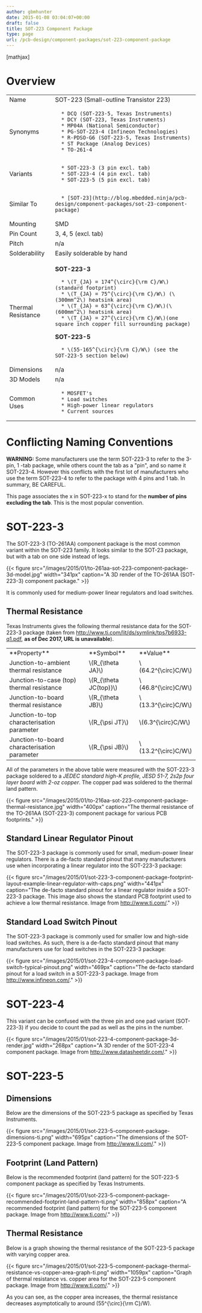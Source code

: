 ```yaml
---
author: gbmhunter
date: 2015-01-08 03:04:07+00:00
draft: false
title: SOT-223 Component Package
type: page
url: /pcb-design/component-packages/sot-223-component-package
---
```


[mathjax]




# Overview


<table >
<tbody >
<tr >

<td >Name
</td>

<td >SOT-223 (Small-outline Transistor 223)
</td>
</tr>
<tr >

<td >Synonyms
</td>

<td >



	  * DCQ (SOT-223-5, Texas Instruments)
	  * DCY (SOT-223, Texas Instruments)
	  * MP04A (National Semiconductor)
	  * PG-SOT-223-4 (Infineon Technologies)
	  * R-PDSO-G6 (SOT-223-5, Texas Instruments)
	  * ST Package (Analog Devices)
	  * TO-261-4


</td>
</tr>
<tr >

<td >Variants
</td>

<td >



	  * SOT-223-3 (3 pin excl. tab)
	  * SOT-223-4 (4 pin excl. tab)
	  * SOT-223-5 (5 pin excl. tab)


</td>
</tr>
<tr >

<td >Similar To
</td>

<td >



	  * [SOT-23](http://blog.mbedded.ninja/pcb-design/component-packages/sot-23-component-package)


</td>
</tr>
<tr >

<td >Mounting
</td>

<td >SMD
</td>
</tr>
<tr >

<td >Pin Count
</td>

<td >3, 4, 5 (excl. tab)
</td>
</tr>
<tr >

<td >Pitch
</td>

<td >n/a
</td>
</tr>
<tr >

<td >Solderability
</td>

<td >Easily solderable by hand
</td>
</tr>
<tr >

<td >Thermal Resistance
</td>

<td >


**SOT-223-3**





	  * \(T_{JA} = 174^{\circ}{\rm C}/W\) (standard footprint)
	  * \(T_{JA} = 75^{\circ}{\rm C}/W\) (\(300mm^2\) heatsink area)
	  * \(T_{JA} = 63^{\circ}{\rm C}/W\)(\(600mm^2\) heatsink area)
	  * \(T_{JA} = 27^{\circ}{\rm C}/W\)(one square inch copper fill surrounding package)



**SOT-223-5**





	  * \(55-165^{\circ}{\rm C}/W\) (see the SOT-223-5 section below)





</td>
</tr>
<tr >

<td >Dimensions
</td>

<td >n/a
</td>
</tr>
<tr >

<td >3D Models
</td>

<td >n/a
</td>
</tr>
<tr >

<td >Common Uses
</td>

<td >



	  * MOSFET's
	  * Load switches
	  * High-power linear regulators
	  * Current sources


</td>
</tr>
</tbody>
</table>


# Conflicting Naming Conventions




**WARNING:** Some manufacturers use the term SOT-223-3 to refer to the 3-pin, 1 -tab package, while others count the tab as a "pin", and so name it SOT-223-4. However this conflicts with the first lot of manufacturers who use the term SOT-223-4 to refer to the package with 4 pins and 1 tab. In summary, BE CAREFUL.




This page associates the x in SOT-223-x to stand for the **number of pins excluding the tab**. This is the most popular convention.




# SOT-223-3




The SOT-223-3 (TO-261AA) component package is the most common variant within the SOT-223 family. It looks similar to the SOT-23 package, but with a tab on one side instead of legs.



{{< figure src="/images/2015/01/to-261aa-sot-223-component-package-3d-model.jpg" width="341px" caption="A 3D render of the TO-261AA (SOT-223-3) component package."  >}}



It is commonly used for medium-power linear regulators and load switches.




## **Thermal Resistance**




Texas Instruments gives the following thermal resistance data for the SOT-223-3 package (taken from http://www.ti.com/lit/ds/symlink/tps7b6933-q1.pdf, **as of Dec 2017, URL is unavailable**).


<table >
<tbody >
<tr >

<td >**Property**
</td>

<td >**Symbol**
</td>

<td >**Value**
</td>
</tr>
<tr >

<td >Junction-to-ambient thermal resistance
</td>

<td >\(R_{\theta JA}\)
</td>

<td >\(64.2^{\circ}C/W\)
</td>
</tr>
<tr >

<td >Junction-to-case (top) thermal resistance
</td>

<td >\(R_{\theta JC(top)}\)
</td>

<td >\(46.8^{\circ}C/W\)
</td>
</tr>
<tr >

<td >Junction-to-board thermal resistance
</td>

<td >\(R_{\theta JB}\)
</td>

<td >\(13.3^{\circ}C/W\)
</td>
</tr>
<tr >

<td >Junction-to-top characterisation parameter
</td>

<td >\(R_{\psi JT}\)
</td>

<td >\(6.3^{\circ}C/W\)
</td>
</tr>
<tr >

<td >Junction-to-board characterisation parameter
</td>

<td >\(R_{\psi JB}\)
</td>

<td >\(13.2^{\circ}C/W\)
</td>
</tr>
</tbody>
</table>


All of the parameters in the above table were measured with the SOT-223-3 package soldered to a _JEDEC standard high-K profile, JESD 51-7, 2s2p four layer board with 2-oz copper_. The copper pad was soldered to the thermal land pattern.



{{< figure src="/images/2015/01/to-216aa-sot-223-component-package-thermal-resistance.jpg" width="400px" caption="The thermal resistance of the TO-261AA (SOT-223-3) component package for various PCB footprints."  >}}






## Standard Linear Regulator Pinout




The SOT-223-3 package is commonly used for small, medium-power linear regulators. There is a de-facto standard pinout that many manufacturers use when incorporating a linear regulator into the SOT-223-3 package:



{{< figure src="/images/2015/01/sot-223-3-component-package-footprint-layout-example-linear-regulator-with-caps.png" width="441px" caption="The de-facto standard pinout for a linear regulator inside a SOT-223-3 package. This image also shows the standard PCB footprint used to achieve a low thermal resistance. Image from http://www.ti.com/."  >}}



## Standard Load Switch Pinout




The SOT-223-3 package is commonly used for smaller low and high-side load switches. As such, there is a de-facto standard pinout that many manufacturers use for load switches in the SOT-223-3 package:



{{< figure src="/images/2015/01/sot-223-4-component-package-load-switch-typical-pinout.png" width="469px" caption="The de-facto standard pinout for a load switch in a SOT-223-3 package. Image from http://www.infineon.com/."  >}}



# SOT-223-4




This variant can be confused with the three pin and one pad variant (SOT-223-3) if you decide to count the pad as well as the pins in the number.



{{< figure src="/images/2015/01/sot-223-4-component-package-3d-render.jpg" width="268px" caption="A 3D render of the SOT-223-4 component package. Image from http://www.datasheetdir.com/."  >}}



# SOT-223-5




## Dimensions




Below are the dimensions of the SOT-223-5 package as specified by Texas Instruments.



{{< figure src="/images/2015/01/sot-223-5-component-package-dimensions-ti.png" width="695px" caption="The dimensions of the SOT-223-5 component package. Image from http://www.ti.com/."  >}}



## Footprint (Land Pattern)




Below is the recommended footprint (land pattern) for the SOT-223-5 component package as specified by Texas Instruments.



{{< figure src="/images/2015/01/sot-223-5-component-package-recommended-footprint-land-pattern-ti.png" width="858px" caption="A recommended footprint (land pattern) for the SOT-223-5 component package. Image from http://www.ti.com/."  >}}



## Thermal Resistance




Below is a graph showing the thermal resistance of the SOT-223-5 package with varying copper area.



{{< figure src="/images/2015/01/sot-223-5-component-package-thermal-resistance-vs-copper-area-graph-ti.png" width="1059px" caption="Graph of thermal resistance vs. copper area for the SOT-223-5 component package. Image from http://www.ti.com/."  >}}



As you can see, as the copper area increases, the thermal resistance decreases asymptotically to around \(55^{\circ}{\rm C}/W\).
